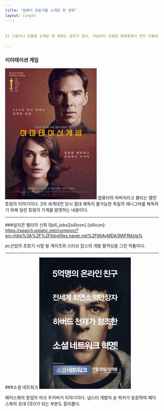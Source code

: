 ```yaml
---
title: "컴퓨터 전문가를 소재로 한 영화"
layout: single
---ㅣ


It 기술이나 인물을 소재로 한 영화는 많지가 않다. 지금까지 상영된 영화중에서 먼저 인물에 대한 영화를 몇 편 소개하고 다음에 IT 기술에 대한 영화를 소개하고자 한다. 

---
```

### 이미테이션 게임
![allen](/assets/images/allen.png)
컴퓨터의 아버지라고 불리는 앨런 튜링의 이야기이다. 2차 세계대전 당시 절대 해독이 불가능한 독일의 애니그마를 해독하기 위해 일런 튜링이 기계를 발명하는 내용이다. 

---
###실리콘 밸리의 신화
![bill_jobs][sillicon]
[sillicon]:
https://search.pstatic.net/common/?src=http%3A%2F%2Fblogfiles.naver.net%2FMjAyMDA3MjFfMzIg%

pc산업의 초창기 시절 빌 게이츠와 스티브 잡스의 개발 활약상을 그린 작품이다. 

---
###소셜 네트워크
[![mark](/assets/images/mark.png "더 자세한 내용을 알고 싶으시다면 방문해 보세요!")](https://blog.naver.com/daliboni/222333940042)

페이스북의 창업자 마크 주커버거 이야기이다. 냅스터 개발자 숀 파커가 등장하여 페이스북의 초대 CEO가 되는 부분도 흥미롭다. 


